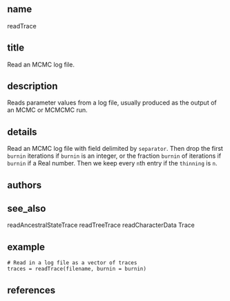 ## name
readTrace
## title
Read an MCMC log file.
## description
Reads parameter values from a log file, usually produced as the output of an MCMC or MCMCMC run.
## details

Read an MCMC log file with field delimited by `separator`.
Then drop the first `burnin` iterations if `burnin` is an integer,
or the fraction `burnin` of iterations if `burnin` if a Real number.
Then we keep every `n`th entry if the `thinning` is `n`.

## authors
## see_also
readAncestralStateTrace
readTreeTrace
readCharacterData
Trace
## example
    # Read in a log file as a vector of traces
    traces = readTrace(filename, burnin = burnin)

## references
